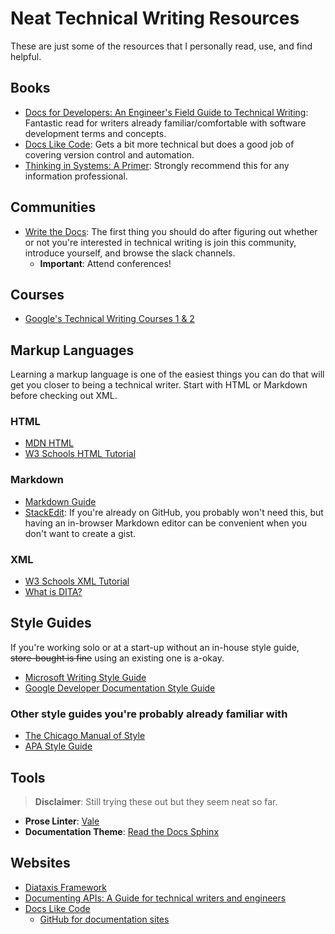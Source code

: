 # Neat Technical Writing Resources

These are just some of the resources that I personally read, use, and find helpful. 

## Books
* [Docs for Developers: An Engineer's Field Guide to Technical Writing](https://www.oreilly.com/library/view/docs-for-developers/9781484272176/): Fantastic read for writers already familiar/comfortable with software development terms and concepts. 
* [Docs Like Code](https://www.docslikecode.com/): Gets a bit more technical but does a good job of covering version control and automation.
* [Thinking in Systems: A Primer](https://bookshop.org/p/books/thinking-in-systems-international-bestseller-donella-meadows/8755142?gclid=Cj0KCQjwnrmlBhDHARIsADJ5b_k3S34opNyffon-IZUDvzOpqutYHHwSzkB0aMMzWKCh_1-zk-e5u14aAgYDEALw_wcB): Strongly recommend this for any information professional.   


## Communities 
* [Write the Docs](https://www.writethedocs.org/): The first thing you should do after figuring out whether or not you're interested in technical writing is join this community, introduce yourself, and browse the slack channels. 
  * **Important**: Attend conferences! 

## Courses
* [Google's Technical Writing Courses 1 & 2](https://developers.google.com/tech-writing)

## Markup Languages
Learning a markup language is one of the easiest things you can do that will get you closer to being a technical writer. Start with HTML or Markdown before checking out XML. 

### HTML
* [MDN HTML](https://developer.mozilla.org/en-US/docs/Web/HTML)
* [W3 Schools HTML Tutorial](https://www.w3schools.com/html/)

### Markdown
* [Markdown Guide](https://www.markdownguide.org/)
* [StackEdit](https://stackedit.io/): If you're already on GitHub, you probably won't need this, but having an in-browser Markdown editor can be convenient when you don't want to create a gist. 

### XML
* [W3 Schools XML Tutorial](https://www.w3schools.com/xml/)
* [What is DITA?](https://www.xml.com/articles/2017/01/19/what-dita/)

## Style Guides
If you're working solo or at a start-up without an in-house style guide, ~~store-bought is fine~~ using an existing one is a-okay.  
* [Microsoft Writing Style Guide](https://learn.microsoft.com/en-us/style-guide/welcome/)
* [Google Developer Documentation Style Guide](https://developers.google.com/style)

### Other style guides you're probably already familiar with
* [The Chicago Manual of Style](https://www.chicagomanualofstyle.org/tools_citationguide.html)
* [APA Style Guide](https://apastyle.apa.org/)

## Tools 
> **Disclaimer**: Still trying these out but they seem neat so far. 
* **Prose Linter**: [Vale](https://vale.sh/) 
* **Documentation Theme**: [Read the Docs Sphinx](https://sphinx-rtd-theme.readthedocs.io/en/stable/demo/structure.html)

## Websites
* [Diataxis Framework](https://diataxis.fr/)
* [Documenting APIs: A Guide for technical writers and engineers](https://idratherbewriting.com/learnapidoc/)
* [Docs Like Code](https://www.docslikecode.com/learn/)
   * [GitHub for documentation sites](https://www.docslikecode.com/learn/00-github-for-docs-files/)

